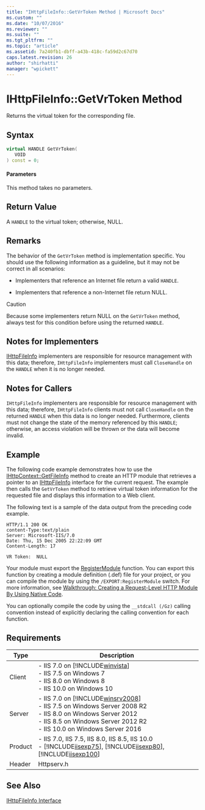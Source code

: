 ```yaml
---
title: "IHttpFileInfo::GetVrToken Method | Microsoft Docs"
ms.custom: ""
ms.date: "10/07/2016"
ms.reviewer: ""
ms.suite: ""
ms.tgt_pltfrm: ""
ms.topic: "article"
ms.assetid: 7a240fb1-dbff-a43b-418c-fa59d2c67d70
caps.latest.revision: 26
author: "shirhatti"
manager: "wpickett"
---
```

# IHttpFileInfo::GetVrToken Method
Returns the virtual token for the corresponding file.  
  
## Syntax  
  
```cpp  
virtual HANDLE GetVrToken(  
   VOID  
) const = 0;  
```  
  
#### Parameters  
 This method takes no parameters.  
  
## Return Value  
 A `HANDLE` to the virtual token; otherwise, NULL.  
  
## Remarks  
 The behavior of the `GetVrToken` method is implementation specific. You should use the following information as a guideline, but it may not be correct in all scenarios:  
  
-   Implementers that reference an Internet file return a valid `HANDLE`.  
  
-   Implementers that reference a non-Internet file return NULL.  
  
> [!CAUTION]
>  Because some implementers return NULL on the `GetVrToken` method, always test for this condition before using the returned `HANDLE`.  
  
## Notes for Implementers  
 [IHttpFileInfo](../../web-development-reference\webdev-native-api-reference/ihttpfileinfo-interface.md) implementers are responsible for resource management with this data; therefore, `IHttpFileInfo` implementers must call `CloseHandle` on the `HANDLE` when it is no longer needed.  
  
## Notes for Callers  
 `IHttpFileInfo` implementers are responsible for resource management with this data; therefore, `IHttpFileInfo` clients must not call `CloseHandle` on the returned `HANDLE` when this data is no longer needed. Furthermore, clients must not change the state of the memory referenced by this `HANDLE`; otherwise, an access violation will be thrown or the data will become invalid.  
  
## Example  
 The following code example demonstrates how to use the [IHttpContext::GetFileInfo](../../web-development-reference\webdev-native-api-reference/ihttpcontext-getfileinfo-method.md) method to create an HTTP module that retrieves a pointer to an [IHttpFileInfo](../../web-development-reference\webdev-native-api-reference/ihttpfileinfo-interface.md) interface for the current request. The example then calls the `GetVrToken` method to retrieve virtual token information for the requested file and displays this information to a Web client.  
  
<!-- TODO: review snippet reference  [!CODE [IHttpFileInfo#15](IHttpFileInfo#15)]  -->  
  
 The following text is a sample of the data output from the preceding code example.  
  
```  
HTTP/1.1 200 OK  
content-Type:text/plain  
Server: Microsoft-IIS/7.0  
Date: Thu, 15 Dec 2005 22:22:09 GMT  
Content-Length: 17  
  
VR Token:  NULL  
```  
  
 Your module must export the [RegisterModule](../../web-development-reference\webdev-native-api-reference/pfn-registermodule-function.md) function. You can export this function by creating a module definition (.def) file for your project, or you can compile the module by using the `/EXPORT:RegisterModule` switch. For more information, see [Walkthrough: Creating a Request-Level HTTP Module By Using Native Code](../../web-development-reference\native-code-development-overview\walkthrough-creating-a-request-level-http-module-by-using-native-code.md).  
  
 You can optionally compile the code by using the `__stdcall (/Gz)` calling convention instead of explicitly declaring the calling convention for each function.  
  
## Requirements  
  
|Type|Description|  
|----------|-----------------|  
|Client|-   IIS 7.0 on [!INCLUDE[winvista](../../wmi-provider/includes/winvista-md.md)]<br />-   IIS 7.5 on Windows 7<br />-   IIS 8.0 on Windows 8<br />-   IIS 10.0 on Windows 10|  
|Server|-   IIS 7.0 on [!INCLUDE[winsrv2008](../../wmi-provider/includes/winsrv2008-md.md)]<br />-   IIS 7.5 on Windows Server 2008 R2<br />-   IIS 8.0 on Windows Server 2012<br />-   IIS 8.5 on Windows Server 2012 R2<br />-   IIS 10.0 on Windows Server 2016|  
|Product|-   IIS 7.0, IIS 7.5, IIS 8.0, IIS 8.5, IIS 10.0<br />-   [!INCLUDE[iisexp75](../../web-development-reference/native-code-api-reference/includes/iisexp75-md.md)], [!INCLUDE[iisexp80](../../web-development-reference/native-code-api-reference/includes/iisexp80-md.md)], [!INCLUDE[iisexp100](../../web-development-reference/native-code-api-reference/includes/iisexp100-md.md)]|  
|Header|Httpserv.h|  
  
## See Also  
 [IHttpFileInfo Interface](../../web-development-reference\webdev-native-api-reference/ihttpfileinfo-interface.md)
